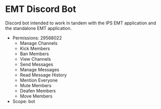 # EMT Discord Bot

Discord bot intended to work in tandem with the IPS EMT application and the standalone EMT application.

- Permissions: 29568022  
    - Manage Channels
    - Kick Members
    - Ban Members
    - View Channels
    - Send Messages
    - Manage Messages
    - Read Message History
    - Mention Everyone
    - Mute Members
    - Deafen Members
    - Move Members
- Scope: bot
